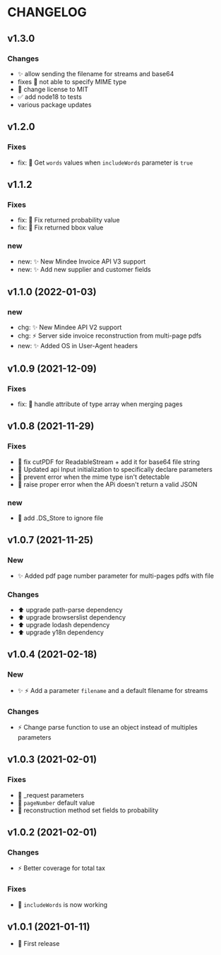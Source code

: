 # CHANGELOG

## v1.3.0

### Changes

- :sparkles: allow sending the filename for streams and base64
- fixes :bug: not able to specify MIME type
- :page_facing_up: change license to MIT
- :white_check_mark: add node18 to tests
- various package updates

## v1.2.0

### Fixes

- fix: 🐛 Get `words` values when `includeWords` parameter is `true`

## v1.1.2

### Fixes

- fix: 🐛 Fix returned probability value
- fix: 🐛 Fix returned bbox value

### new

- new: ✨ New Mindee Invoice API V3 support
- new: ✨ Add new supplier and customer fields

## v1.1.0 (2022-01-03)

### new

- chg: :sparkles: New Mindee API V2 support
- chg: :zap: Server side invoice reconstruction from multi-page pdfs
- new: :sparkles: Added OS in User-Agent headers


## v1.0.9 (2021-12-09)

### Fixes

- fix: 🐛 handle attribute of type array when merging pages

## v1.0.8 (2021-11-29)

### Fixes

- 🐛 fix cutPDF for ReadableStream + add it for base64 file string
- 🐛 Updated api Input initialization to specifically declare parameters
- 🐛 prevent error when the mime type isn't detectable
- 🐛 raise proper error when the APi doesn't return a valid JSON

### new

- :see_no_evil: add .DS_Store to ignore file

## v1.0.7 (2021-11-25)

### New

- ✨ Added pdf page number parameter for multi-pages pdfs with file

### Changes

- :arrow_up: upgrade path-parse dependency
- :arrow_up: upgrade browserslist dependency
- :arrow_up: upgrade lodash dependency
- :arrow_up: upgrade y18n dependency

## v1.0.4 (2021-02-18)

### New

- :sparkles: :zap: Add a parameter `filename` and a default filename for streams

### Changes

- :zap: Change parse function to use an object instead of multiples parameters

## v1.0.3 (2021-02-01)

### Fixes

- :bug: \_request parameters
- :bug: `pageNumber` default value
- :bug: reconstruction method set fields to probability

## v1.0.2 (2021-02-01)

### Changes

- :zap: Better coverage for total tax

### Fixes

- :bug: `includeWords` is now working

## v1.0.1 (2021-01-11)

- 🎉 First release
